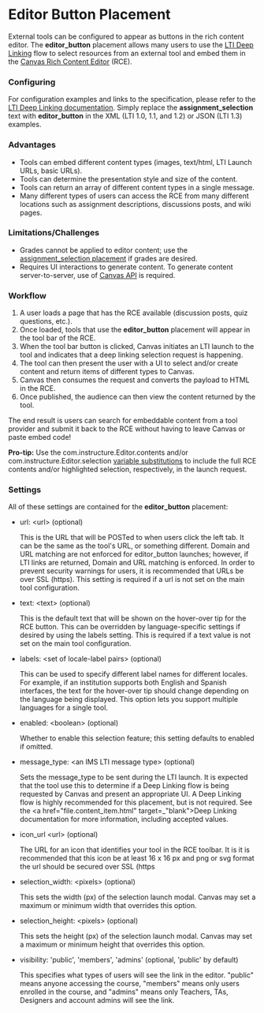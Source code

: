 Editor Button Placement
==============

External tools can be configured to appear as buttons in the rich content editor.
The **editor_button** placement allows many users to use the <a
href="file.content_item.html" target="_blank">LTI Deep Linking</a>
flow to select resources from an external tool and embed them in the
<a href="https://community.canvaslms.com/t5/Canvas-Basics-Guide/What-is-the-New-Rich-Content-Editor/ta-p/12"
target="_blank">Canvas Rich Content Editor</a> (RCE).

### Configuring
For configuration examples and links to the specification, please refer to the <a
href="file.content_item.html" target="_blank">LTI
Deep Linking documentation</a>. Simply replace the **assignment_selection** text
with **editor_button** in the XML (LTI 1.0, 1.1, and 1.2) or JSON (LTI 1.3) examples.

### Advantages
- Tools can embed different content types (images, text/html, LTI Launch URLs,
basic URLs).
- Tools can determine the presentation style and size of the content.
- Tools can return an array of different content types in a single message.
- Many different types of users can access the RCE from many different locations
such as assignment descriptions, discussions posts, and wiki pages.


### Limitations/Challenges
- Grades cannot be applied to editor content; use the
<a href="file.assignment_selection_placement.html" target="_blank">assignment_selection
placement</a> if grades are desired.
- Requires UI interactions to generate content. To generate content server-to-server,
use of <a href="file.oauth.html#accessing-canvas-api" target="_blank">Canvas API</a> is required.


### Workflow
1. A user loads a page that has the RCE available (discussion posts, quiz
questions, etc.).
2. Once loaded, tools that use the **editor_button** placement
will appear in the tool bar of the RCE.
3. When the tool bar button is clicked, Canvas initiates an LTI launch to the
tool and indicates that a deep linking selection request is happening.
4. The tool can then present the user with a UI to select and/or create content and return
items of different types to Canvas.
5. Canvas then consumes the request and converts the payload to HTML in the RCE.
6. Once published, the audience can then view the content returned by the tool.

The end result is users can search for embeddable content from a tool provider
and submit it back to the RCE without having to leave Canvas or paste embed code!

**Pro-tip:** Use the com.instructure.Editor.contents and/or com.instructure.Editor.selection
<a href="file.tools_variable_substitutions.html"
target="_blank">variable substitutions</a> to include the full RCE contents and/or
highlighted selection, respectively, in the launch request.

### Settings
All of these settings are contained for the **editor_button** placement:

-   url: &lt;url&gt; (optional)

    This is the URL that will be POSTed to when users click the left tab. It can
     be the same as the tool's URL, or something different. Domain and URL
     matching are not enforced for editor_button launches; however, if LTI links
     are returned, Domain and URL matching is enforced. In order to prevent
     security warnings for users, it is recommended that URLs be over SSL (https).
     This setting is required if a url is not set on the main tool configuration.

-   text: &lt;text&gt; (optional)

    This is the default text that will be shown on the hover-over tip for the RCE
    button. This can be overridden by language-specific settings if desired by
    using the labels setting. This is required if a text value is not set on the main tool configuration.

-   labels: &lt;set of locale-label pairs&gt; (optional)

    This can be used to specify different label names for different locales.
    For example, if an institution supports both English and Spanish interfaces,
    the text for the hover-over tip should change depending on the language
    being displayed. This option lets you support multiple languages for a single tool.

-   enabled: &lt;boolean&gt; (optional)

    Whether to enable this selection feature; this setting defaults to enabled if omitted.

-   message_type: &lt;an IMS LTI message type&gt; (optional)

    Sets the message_type to be sent during the LTI launch. It is expected that
    the tool use this to determine if a Deep Linking flow is being requested by
    Canvas and present an appropriate UI. A Deep Linking flow is highly recommended
    for this placement, but is not required. See the
    <a href="file.content_item.html" target=_"blank">Deep Linking
    documentation</a> for more information, including accepted values.

-   icon_url &lt;url&gt; (optional)

    The URL for an icon that identifies your tool in the RCE toolbar. It is
    it is recommended that this icon be at least 16 x 16 px and png or svg format
    the url should be secured over SSL (https

-   selection_width: &lt;pixels&gt; (optional)

    This sets the width (px) of the selection launch modal. Canvas may set a
    maximum or minimum width that overrides this option.

-   selection_height: &lt;pixels&gt; (optional)

    This sets the height (px) of the selection launch modal. Canvas may set a
    maximum or minimum height that overrides this option.

-   visibility: 'public', 'members', 'admins' (optional, 'public' by default)

    This specifies what types of users will see the link in the editor. "public" means anyone accessing the course, "members" means only users enrolled in the course, and "admins" means only Teachers, TAs, Designers and account admins will see the link.
